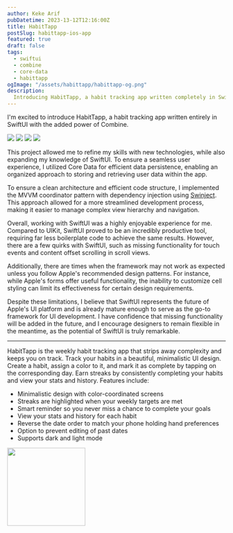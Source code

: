 ```yaml
---
author: Keke Arif
pubDatetime: 2023-13-12T12:16:00Z
title: HabitTapp
postSlug: habittapp-ios-app
featured: true
draft: false
tags:
  - swiftui
  - combine
  - core-data
  - habittapp
ogImage: "/assets/habittapp/habittapp-og.png"
description:
  Introducing HabitTapp, a habit tracking app written completely in SwiftUI with Combine.
---
```


I'm excited to introduce HabitTapp, a habit tracking app written entirely in SwiftUI with the added power of Combine.

<div class="flex overflow-x-auto">
    <img class="w-2/5 mr-3 border-0" src="/assets/habittapp/screenshot-1.jpg">
    <img class="w-2/5 mr-3 border-0" src="/assets/habittapp/screenshot-2.jpg">
    <img class="w-2/5 mr-3 border-0" src="/assets/habittapp/screenshot-3.jpg">
    <img class="w-2/5 mr-3 border-0" src="/assets/habittapp/screenshot-4.jpg">
</div>

This project allowed me to refine my skills with new technologies, while also expanding my knowledge of SwiftUI. To ensure a seamless user experience, I utilized Core Data for efficient data persistence, enabling an organized approach to storing and retrieving user data within the app.

To ensure a clean architecture and efficient code structure, I implemented the MVVM coordinator pattern with dependency injection using [Swinject](https://github.com/Swinject/Swinject). This approach allowed for a more streamlined development process, making it easier to manage complex view hierarchy and navigation.

Overall, working with SwiftUI was a highly enjoyable experience for me. Compared to UIKit, SwiftUI proved to be an incredibly productive tool, requiring far less boilerplate code to achieve the same results. However, there are a few quirks with SwiftUI, such as missing functionality for touch events and content offset scrolling in scroll views.

Additionally, there are times when the framework may not work as expected unless you follow Apple's recommended design patterns. For instance, while Apple's forms offer useful functionality, the inability to customize cell styling can limit its effectiveness for certain design requirements.

Despite these limitations, I believe that SwiftUI represents the future of Apple's UI platform and is already mature enough to serve as the go-to framework for UI development. I have confidence that missing functionality will be added in the future, and I encourage designers to remain flexible in the meantime, as the potential of SwiftUI is truly remarkable.

---

HabitTapp is the weekly habit tracking app that strips away complexity and keeps you on track. Track your habits in a beautiful, minimalistic UI design. Create a habit, assign a color to it, and mark it as complete by tapping on the corresponding day. Earn streaks by consistently completing your habits and view your stats and history. Features include:

* Minimalistic design with color-coordinated screens
* Streaks are highlighted when your weekly targets are met
* Smart reminder so you never miss a chance to complete your goals
* View your stats and history for each habit
* Reverse the date order to match your phone holding hand preferences
* Option to prevent editing of past dates
* Supports dark and light mode

<a href="https://apps.apple.com/gb/app/habittapp/id1667876040">
    <img class="border-0" src="/assets/appstore.png" width="180px">
</a>